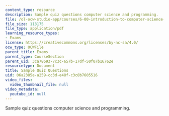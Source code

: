 ```yaml
---
content_type: resource
description: Sample quiz questions computer science and programming.
file: /ol-ocw-studio-app/courses/6-00-introduction-to-computer-science-and-programming-fall-2008/06a2385ea259cc3de48fc3c8b7605516_quiz1.pdf
file_size: 113175
file_type: application/pdf
learning_resource_types:
- Exams
license: https://creativecommons.org/licenses/by-nc-sa/4.0/
ocw_type: OCWFile
parent_title: Exams
parent_type: CourseSection
parent_uid: 3ca78693-7c3c-657b-17df-50f07b16762e
resourcetype: Document
title: Sample Quiz Questions
uid: 06a2385e-a259-cc3d-e48f-c3c8b7605516
video_files:
  video_thumbnail_file: null
video_metadata:
  youtube_id: null
---
```

Sample quiz questions computer science and programming.